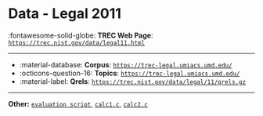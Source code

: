 # Data - Legal 2011 

:fontawesome-solid-globe: **TREC Web Page**: [`https://trec.nist.gov/data/legal11.html`](https://trec.nist.gov/data/legal11.html)

---

- :material-database: **Corpus**: [`https://trec-legal.umiacs.umd.edu/`](https://trec-legal.umiacs.umd.edu/)
- :octicons-question-16: **Topics**: [`https://trec-legal.umiacs.umd.edu/`](https://trec-legal.umiacs.umd.edu/)
- :material-label: **Qrels**: [`https://trec.nist.gov/data/legal/11/qrels.gz`](https://trec.nist.gov/data/legal/11/qrels.gz)


---

**Other:** [`evaluation script`](https://trec.nist.gov/data/legal/11/dolegal10eval), [`calc1.c`](https://trec.nist.gov/data/legal/11/calc1.c), [`calc2.c`](https://trec.nist.gov/data/legal/11/calc2.c)
